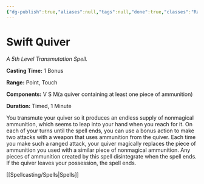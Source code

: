 ```yaml
---
{"dg-publish":true,"aliases":null,"tags":null,"done":true,"classes":"Ranger,","spellLevel":5,"school":"Transmutation","source":"PHB","permalink":"/spells/swift-quiver/","dgHomeLink":false,"dgPassFrontmatter":true}
---
```


# Swift Quiver
*A 5th Level Transmutation Spell.*

**Casting Time:** 1 Bonus

**Range:** Point, Touch

**Components:** V S M(a quiver containing at least one piece of ammunition)

**Duration:** Timed, 1 Minute

You transmute your quiver so it produces an endless supply of nonmagical ammunition, which seems to leap into your hand when you reach for it.
On each of your turns until the spell ends, you can use a bonus action to make two attacks with a weapon that uses ammunition from the quiver. Each time you make such a ranged attack, your quiver magically replaces the piece of ammunition you used with a similar piece of nonmagical ammunition. Any pieces of ammunition created by this spell disintegrate when the spell ends. If the quiver leaves your possession, the spell ends.

[[Spellcasting/Spells|Spells]]